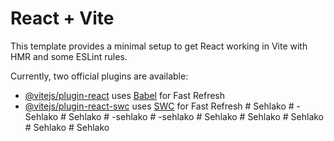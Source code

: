 # React + Vite

This template provides a minimal setup to get React working in Vite with HMR and some ESLint rules.

Currently, two official plugins are available:

- [@vitejs/plugin-react](https://github.com/vitejs/vite-plugin-react/blob/main/packages/plugin-react/README.md) uses [Babel](https://babeljs.io/) for Fast Refresh
- [@vitejs/plugin-react-swc](https://github.com/vitejs/vite-plugin-react-swc) uses [SWC](https://swc.rs/) for Fast Refresh
#   S e h l a k o  
 #   - S e h l a k o  
 #   S e h l a k o  
 #   - s e h l a k o  
 #   - s e h l a k o  
 #   S e h l a k o  
 #   S e h l a k o  
 #   S e h l a k o  
 #   S e h l a k o  
 #   S e h l a k o  
 